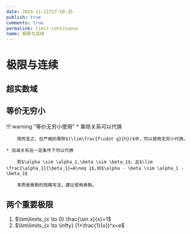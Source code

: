 ```yaml
---
date: 2024-11-21T17:50:35
publish: true
comments: true
permalink: limit-continuous
name: 极限与连续
---
```


# 极限与连续

## 超实数域

## 等价无穷小

!!! warning "等价无穷小使用"
    * 乘除关系可以代换

        简而言之，在严格的乘除$(\lim\frac{f\cdot g}{h})$中，可以使用无穷小代换。

    * 加减关系在一定条件下可以代换

        若$\alpha \sim \alpha_1,\beta \sim \beta_1$，且$\lim \frac{\alpha_1}{\beta_1}=A\neq 1$,则$\alpha - \beta \sim \alpha_1 - \beta_1$

        本质是泰勒的简略写法，建议使用泰勒。

## 两个重要极限

1. $\lim\limits_{x \to 0} \frac{\sin x}{x}=1$
2. $\lim\limits_{x \to \infty} (1+\frac{1}{x})^x=e$


